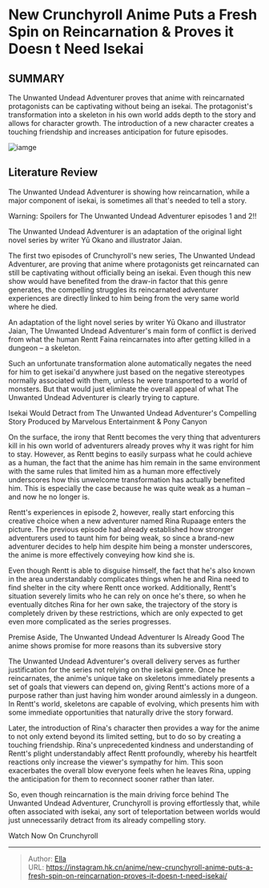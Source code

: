 # New Crunchyroll Anime Puts a Fresh Spin on Reincarnation &amp; Proves it Doesn t Need Isekai


## SUMMARY 



  The Unwanted Undead Adventurer proves that anime with reincarnated protagonists can be captivating without being an isekai.   The protagonist&#39;s transformation into a skeleton in his own world adds depth to the story and allows for character growth.   The introduction of a new character creates a touching friendship and increases anticipation for future episodes.  

![iamge](https://static1.srcdn.com/wordpress/wp-content/uploads/2024/01/the-unwanted-undead-adventurer-key-anime-visual.jpg)

## Literature Review

The Unwanted Undead Adventurer is showing how reincarnation, while a major component of isekai, is sometimes all that&#39;s needed to tell a story. 




Warning: Spoilers for The Unwanted Undead Adventurer episodes 1 and 2!!






The Unwanted Undead Adventurer is an adaptation of the original light novel series by writer Yū Okano and illustrator Jaian.




The first two episodes of Crunchyroll&#39;s new series, The Unwanted Undead Adventurer, are proving that anime where protagonists get reincarnated can still be captivating without officially being an isekai. Even though this new show would have benefited from the draw-in factor that this genre generates, the compelling struggles its reincarnated adventurer experiences are directly linked to him being from the very same world where he died.

An adaptation of the light novel series by writer Yū Okano and illustrator Jaian, The Unwanted Undead Adventurer&#39;s main form of conflict is derived from what the human Rentt Faina reincarnates into after getting killed in a dungeon – a skeleton.

          




Such an unfortunate transformation alone automatically negates the need for him to get isekai&#39;d anywhere just based on the negative stereotypes normally associated with them, unless he were transported to a world of monsters. But that would just eliminate the overall appeal of what The Unwanted Undead Adventurer is clearly trying to capture.


 Isekai Would Detract from The Unwanted Undead Adventurer&#39;s Compelling Story 
Produced by Marvelous Entertainment &amp; Pony Canyon
          

On the surface, the irony that Rentt becomes the very thing that adventurers kill in his own world of adventurers already proves why it was right for him to stay. However, as Rentt begins to easily surpass what he could achieve as a human, the fact that the anime has him remain in the same environment with the same rules that limited him as a human more effectively underscores how this unwelcome transformation has actually benefited him. This is especially the case because he was quite weak as a human – and now he no longer is.




Rentt&#39;s experiences in episode 2, however, really start enforcing this creative choice when a new adventurer named Rina Rupaage enters the picture. The previous episode had already established how stronger adventurers used to taunt him for being weak, so since a brand-new adventurer decides to help him despite him being a monster underscores, the anime is more effectively conveying how kind she is.

Even though Rentt is able to disguise himself, the fact that he&#39;s also known in the area understandably complicates things when he and Rina need to find shelter in the city where Rentt once worked. Additionally, Rentt&#39;s situation severely limits who he can rely on once he&#39;s there, so when he eventually ditches Rina for her own sake, the trajectory of the story is completely driven by these restrictions, which are only expected to get even more complicated as the series progresses.



 Premise Aside, The Unwanted Undead Adventurer Is Already Good 
The anime shows promise for more reasons than its subversive story
          




The Unwanted Undead Adventurer&#39;s overall delivery serves as further justification for the series not relying on the isekai genre. Once he reincarnates, the anime&#39;s unique take on skeletons immediately presents a set of goals that viewers can depend on, giving Rentt&#39;s actions more of a purpose rather than just having him wonder around aimlessly in a dungeon. In Rentt&#39;s world, skeletons are capable of evolving, which presents him with some immediate opportunities that naturally drive the story forward.

Later, the introduction of Rina&#39;s character then provides a way for the anime to not only extend beyond its limited setting, but to do so by creating a touching friendship. Rina&#39;s unprecedented kindness and understanding of Rentt&#39;s plight understandably affect Rentt profoundly, whereby his heartfelt reactions only increase the viewer&#39;s sympathy for him. This soon exacerbates the overall blow everyone feels when he leaves Rina, upping the anticipation for them to reconnect sooner rather than later.




So, even though reincarnation is the main driving force behind The Unwanted Undead Adventurer, Crunchyroll is proving effortlessly that, while often associated with isekai, any sort of teleportation between worlds would just unnecessarily detract from its already compelling story.

Watch Now On Crunchyroll



---

> Author: [Ella](https://instagram.hk.cn/)  
> URL: https://instagram.hk.cn/anime/new-crunchyroll-anime-puts-a-fresh-spin-on-reincarnation-proves-it-doesn-t-need-isekai/  

